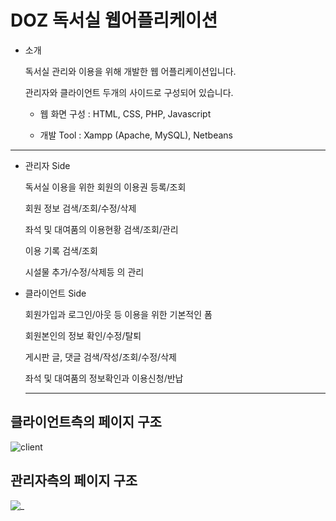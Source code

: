 # DOZ 독서실 웹어플리케이션
+ 소개

  독서실 관리와 이용을 위해 개발한 웹 어플리케이션입니다.
  
  관리자와 클라이언트 두개의 사이드로 구성되어 있습니다.


  +  웹 화면 구성 : HTML, CSS, PHP, Javascript

  +  개발 Tool : Xampp (Apache, MySQL), Netbeans
------------------------

  + 관리자 Side

    독서실 이용을 위한 회원의 이용권 등록/조회
    
    회원 정보 검색/조회/수정/삭제
    
    좌석 및 대여품의 이용현황 검색/조회/관리
    
    이용 기록 검색/조회

    시설물 추가/수정/삭제등 의 관리
    

  + 클라이언트 Side

    회원가입과 로그인/아웃 등 이용을 위한 기본적인 폼
    
    회원본인의 정보 확인/수정/탈퇴
    
    게시판 글, 댓글 검색/작성/조회/수정/삭제
    
    좌석 및 대여품의 정보확인과 이용신청/반납
    
     --------------------------------

## 클라이언트측의 페이지 구조
![client](https://user-images.githubusercontent.com/37359972/37387421-a11ebc96-279f-11e8-8461-43743256ca27.png "클라이언트구성도")

## 관리자측의 페이지 구조
![_](https://user-images.githubusercontent.com/37359972/37387307-3eabf38a-279f-11e8-9d9b-3b5827851ef1.png "클라이언트구성도")

